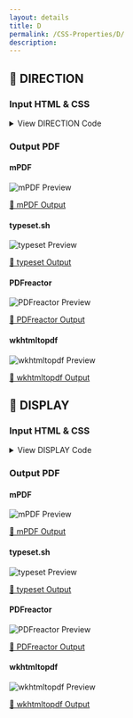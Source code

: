 ```yaml
---
layout: details
title: D
permalink: /CSS-Properties/D/
description: 
---
```




## 🔬 DIRECTION

### Input HTML & CSS

<details>
    <summary>
        View DIRECTION Code
    </summary>
    <pre><code class="hljs xml"><span class="hljs-meta">&lt;!DOCTYPE <span class="hljs-meta-keyword">html</span>&gt;</span>
<span class="hljs-comment">&lt;!-- Sample from https://css-tricks.com/almanac/properties/d/direction/ --&gt;</span>
<span class="hljs-tag">&lt;<span class="hljs-name">html</span> <span class="hljs-attr">lang</span>=<span class="hljs-string">"en"</span>&gt;</span>
    <span class="hljs-tag">&lt;<span class="hljs-name">head</span>&gt;</span>
        <span class="hljs-tag">&lt;<span class="hljs-name">style</span>&gt;</span><span class="css">
        *<span class="hljs-selector-attr">[dir=<span class="hljs-string">"ltr"</span>]</span> { <span class="hljs-attribute">direction</span>: ltr; <span class="hljs-attribute">unicode-bidi</span>: embed; }

*<span class="hljs-selector-attr">[dir=<span class="hljs-string">"rtl"</span>]</span> { <span class="hljs-attribute">direction</span>: rtl; <span class="hljs-attribute">unicode-bidi</span>: embed; }

<span class="hljs-selector-tag">bdo</span><span class="hljs-selector-attr">[dir=<span class="hljs-string">"ltr"</span>]</span> { <span class="hljs-attribute">direction</span>: ltr; <span class="hljs-attribute">unicode-bidi</span>: bidi-override; }

<span class="hljs-selector-tag">bdo</span><span class="hljs-selector-attr">[dir=<span class="hljs-string">"rtl"</span>]</span> { <span class="hljs-attribute">direction</span>: rtl; <span class="hljs-attribute">unicode-bidi</span>: bidi-override; }
        </span><span class="hljs-tag">&lt;/<span class="hljs-name">style</span>&gt;</span>
    <span class="hljs-tag">&lt;/<span class="hljs-name">head</span>&gt;</span>
    <span class="hljs-tag">&lt;<span class="hljs-name">body</span>&gt;</span>
        <span class="hljs-tag">&lt;<span class="hljs-name">p</span>&gt;</span>This text will go left to right.<span class="hljs-tag">&lt;/<span class="hljs-name">p</span>&gt;</span>
        <span class="hljs-tag">&lt;<span class="hljs-name">p</span>&gt;</span><span class="hljs-tag">&lt;<span class="hljs-name">bdo</span> <span class="hljs-attr">dir</span>=<span class="hljs-string">"rtl"</span>&gt;</span>This text will go right to left.<span class="hljs-tag">&lt;/<span class="hljs-name">bdo</span>&gt;</span><span class="hljs-tag">&lt;/<span class="hljs-name">p</span>&gt;</span>
    <span class="hljs-tag">&lt;/<span class="hljs-name">body</span>&gt;</span>
<span class="hljs-tag">&lt;/<span class="hljs-name">html</span>&gt;</span></code></pre>
    <p>
        <a href="https://raw.githubusercontent.com/azettl/compare.html2pdf.tools/master//html/CSS%20Properties/D/direction.html" target="_blank" rel="noopener">📄 Get Input HTML on GitHub</a>
    </p>
</details>

### Output PDF

<div class="details-boxes">
    <div>
        <h4>mPDF</h4>
        <img src="/{{ page.path }}/../mpdf__html_CSS_Properties_D_direction.html.png" alt="mPDF Preview" />
        <p>
            <a href="/{{ page.path }}/../mpdf__html_CSS_Properties_D_direction.html.pdf" target="_blank">📕 mPDF Output</a>
        </p>
    </div>
    <div>
        <h4>typeset.sh</h4>
        <img src="/{{ page.path }}/../typeset__html_CSS_Properties_D_direction.html.png" alt="typeset Preview" />
        <p>
            <a href="/{{ page.path }}/../typeset__html_CSS_Properties_D_direction.html.pdf" target="_blank">📕 typeset Output</a>
        </p>
    </div>
    <div>
        <h4>PDFreactor</h4>
        <img src="/{{ page.path }}/../pdfreactor__html_CSS_Properties_D_direction.html.png" alt="PDFreactor Preview" />
        <p>
            <a href="/{{ page.path }}/../pdfreactor__html_CSS_Properties_D_direction.html.pdf" target="_blank">📕 PDFreactor Output</a>
        </p>
    </div>
    <div>
        <h4>wkhtmltopdf</h4>
        <img src="/{{ page.path }}/../wkhtmltopdf__html_CSS_Properties_D_direction.html.png" alt="wkhtmltopdf Preview" />
        <p>
            <a href="/{{ page.path }}/../wkhtmltopdf__html_CSS_Properties_D_direction.html.pdf" target="_blank">📕 wkhtmltopdf Output</a>
        </p>
    </div>
</div>

## 🔬 DISPLAY

### Input HTML & CSS

<details>
    <summary>
        View DISPLAY Code
    </summary>
    <pre><code class="hljs xml"><span class="hljs-meta">&lt;!DOCTYPE <span class="hljs-meta-keyword">html</span>&gt;</span>
<span class="hljs-comment">&lt;!-- Sample from https://www.w3schools.com/cssref/tryit.asp?filename=trycss_display --&gt;</span>
<span class="hljs-tag">&lt;<span class="hljs-name">html</span> <span class="hljs-attr">lang</span>=<span class="hljs-string">"en"</span>&gt;</span>
    <span class="hljs-tag">&lt;<span class="hljs-name">head</span>&gt;</span>
        <span class="hljs-tag">&lt;<span class="hljs-name">style</span>&gt;</span><span class="css">
        <span class="hljs-selector-tag">p</span> {<span class="hljs-attribute">color</span>: red;}

<span class="hljs-selector-tag">p</span><span class="hljs-selector-class">.ex1</span> {<span class="hljs-attribute">display</span>: none;}
<span class="hljs-selector-tag">p</span><span class="hljs-selector-class">.ex2</span> {<span class="hljs-attribute">display</span>: inline;}
<span class="hljs-selector-tag">p</span><span class="hljs-selector-class">.ex3</span> {<span class="hljs-attribute">display</span>: block;}
<span class="hljs-selector-tag">p</span><span class="hljs-selector-class">.ex4</span> {<span class="hljs-attribute">display</span>: inline-block;}
        </span><span class="hljs-tag">&lt;/<span class="hljs-name">style</span>&gt;</span>
    <span class="hljs-tag">&lt;/<span class="hljs-name">head</span>&gt;</span>
    <span class="hljs-tag">&lt;<span class="hljs-name">body</span>&gt;</span>
        <span class="hljs-tag">&lt;<span class="hljs-name">h1</span>&gt;</span>The display Property<span class="hljs-tag">&lt;/<span class="hljs-name">h1</span>&gt;</span>
        
        <span class="hljs-tag">&lt;<span class="hljs-name">h2</span>&gt;</span>display: none:<span class="hljs-tag">&lt;/<span class="hljs-name">h2</span>&gt;</span>
        <span class="hljs-tag">&lt;<span class="hljs-name">div</span>&gt;</span>
        Lorem ipsum dolor sit amet, consectetur adipiscing elit. Etiam semper diam at erat pulvinar, at pulvinar felis blandit. <span class="hljs-tag">&lt;<span class="hljs-name">p</span> <span class="hljs-attr">class</span>=<span class="hljs-string">"ex1"</span>&gt;</span>HELLO WORLD!<span class="hljs-tag">&lt;/<span class="hljs-name">p</span>&gt;</span> Vestibulum volutpat tellus diam, consequat gravida libero rhoncus ut.
        <span class="hljs-tag">&lt;/<span class="hljs-name">div</span>&gt;</span>
        
        <span class="hljs-tag">&lt;<span class="hljs-name">h2</span>&gt;</span>display: inline:<span class="hljs-tag">&lt;/<span class="hljs-name">h2</span>&gt;</span>
        <span class="hljs-tag">&lt;<span class="hljs-name">div</span>&gt;</span>
        Lorem ipsum dolor sit amet, consectetur adipiscing elit. Etiam semper diam at erat pulvinar, at pulvinar felis blandit. <span class="hljs-tag">&lt;<span class="hljs-name">p</span> <span class="hljs-attr">class</span>=<span class="hljs-string">"ex2"</span>&gt;</span>HELLO WORLD!<span class="hljs-tag">&lt;/<span class="hljs-name">p</span>&gt;</span> Vestibulum volutpat tellus diam, consequat gravida libero rhoncus ut.
        <span class="hljs-tag">&lt;/<span class="hljs-name">div</span>&gt;</span>
        
        <span class="hljs-tag">&lt;<span class="hljs-name">h2</span>&gt;</span>display: block:<span class="hljs-tag">&lt;/<span class="hljs-name">h2</span>&gt;</span>
        <span class="hljs-tag">&lt;<span class="hljs-name">div</span>&gt;</span>
        Lorem ipsum dolor sit amet, consectetur adipiscing elit. Etiam semper diam at erat pulvinar, at pulvinar felis blandit. <span class="hljs-tag">&lt;<span class="hljs-name">p</span> <span class="hljs-attr">class</span>=<span class="hljs-string">"ex3"</span>&gt;</span>HELLO WORLD!<span class="hljs-tag">&lt;/<span class="hljs-name">p</span>&gt;</span> Vestibulum volutpat tellus diam, consequat gravida libero rhoncus ut.
        <span class="hljs-tag">&lt;/<span class="hljs-name">div</span>&gt;</span>
        
        <span class="hljs-tag">&lt;<span class="hljs-name">h2</span>&gt;</span>display: inline-block:<span class="hljs-tag">&lt;/<span class="hljs-name">h2</span>&gt;</span>
        <span class="hljs-tag">&lt;<span class="hljs-name">div</span>&gt;</span>
        Lorem ipsum dolor sit amet, consectetur adipiscing elit. Etiam semper diam at erat pulvinar, at pulvinar felis blandit. <span class="hljs-tag">&lt;<span class="hljs-name">p</span> <span class="hljs-attr">class</span>=<span class="hljs-string">"ex4"</span>&gt;</span>HELLO WORLD!<span class="hljs-tag">&lt;/<span class="hljs-name">p</span>&gt;</span> Vestibulum volutpat tellus diam, consequat gravida libero rhoncus ut.
        <span class="hljs-tag">&lt;/<span class="hljs-name">div</span>&gt;</span>
    <span class="hljs-tag">&lt;/<span class="hljs-name">body</span>&gt;</span>
<span class="hljs-tag">&lt;/<span class="hljs-name">html</span>&gt;</span></code></pre>
    <p>
        <a href="https://raw.githubusercontent.com/azettl/compare.html2pdf.tools/master//html/CSS%20Properties/D/display.html" target="_blank" rel="noopener">📄 Get Input HTML on GitHub</a>
    </p>
</details>

### Output PDF

<div class="details-boxes">
    <div>
        <h4>mPDF</h4>
        <img src="/{{ page.path }}/../mpdf__html_CSS_Properties_D_display.html.png" alt="mPDF Preview" />
        <p>
            <a href="/{{ page.path }}/../mpdf__html_CSS_Properties_D_display.html.pdf" target="_blank">📕 mPDF Output</a>
        </p>
    </div>
    <div>
        <h4>typeset.sh</h4>
        <img src="/{{ page.path }}/../typeset__html_CSS_Properties_D_display.html.png" alt="typeset Preview" />
        <p>
            <a href="/{{ page.path }}/../typeset__html_CSS_Properties_D_display.html.pdf" target="_blank">📕 typeset Output</a>
        </p>
    </div>
    <div>
        <h4>PDFreactor</h4>
        <img src="/{{ page.path }}/../pdfreactor__html_CSS_Properties_D_display.html.png" alt="PDFreactor Preview" />
        <p>
            <a href="/{{ page.path }}/../pdfreactor__html_CSS_Properties_D_display.html.pdf" target="_blank">📕 PDFreactor Output</a>
        </p>
    </div>
    <div>
        <h4>wkhtmltopdf</h4>
        <img src="/{{ page.path }}/../wkhtmltopdf__html_CSS_Properties_D_display.html.png" alt="wkhtmltopdf Preview" />
        <p>
            <a href="/{{ page.path }}/../wkhtmltopdf__html_CSS_Properties_D_display.html.pdf" target="_blank">📕 wkhtmltopdf Output</a>
        </p>
    </div>
</div>


